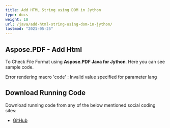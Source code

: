 ```yaml
---
title: Add HTML String using DOM in Jython
type: docs
weight: 10
url: /java/add-html-string-using-dom-in-jython/
lastmod: "2021-05-25"
---
```


## Aspose.PDF - Add Html

To Check File Format using **Aspose.PDF Java for Jython**. Here you can see sample code.

Error rendering macro 'code' : Invalid value specified for parameter lang

## Download Running Code

Download running code from any of the below mentioned social coding sites:

- [GitHub](https://github.com/aspose-pdf/Aspose.PDF-for-Java/releases)
